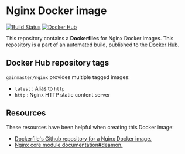# Nginx Docker image

[![Build Status](http://ci.hesjevik.im/buildStatus/icon?job=docker-nginx)](http://ci.hesjevik.im/job/docker-nginx/) [![Docker Hub](https://img.shields.io/badge/docker-ready-blue.svg?style=plastic)][docker_hub_repository]

This repository contains a **Dockerfiles** for Nginx Docker images. This repository is a part of an automated build, published to the [Docker Hub][docker_hub_repository].

[docker_hub_repository]: https://registry.hub.docker.com/u/bachelorthesis/nginx/

## Docker Hub repository tags

`gainmaster/nginx` provides multiple tagged images:

* `latest` : Alias to `http`
* `http` : Nginx HTTP static content server

## Resources

These resources have been helpful when creating this Docker image:

* [Dockerfile's Github repository for a Nginx Docker image.][github_repository_dockerfile_nginx]
* [Nginx core module documentation#deamon.][nginx_core_module_documentation#deamon]

[github_repository_dockerfile_nginx]: https://github.com/dockerfile/nginx
[nginx_core_module_documentation#deamon]: http://nginx.org/en/docs/ngx_core_module.html#daemon
